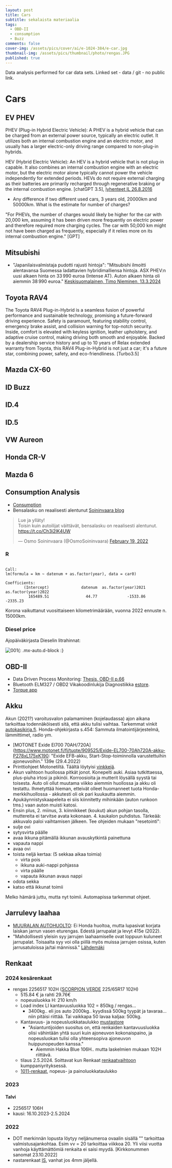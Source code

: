 ```yaml
---
layout: post
title: Cars
subtitle: sekalaista materiaalia
tags:
  - OBD-II
  - consumption
  - Buzz
comments: false
cover-img: /assets/pics/cover/ai/e-1024-384/e-car.jpg
thumbnail-img: /assets/pics/thumbnail/photo/rengas.JPG
published: true
---
```


Data analysis performed for car data sets. Linked set - data / git - no public link.

# Cars

## EV PHEV

PHEV (Plug-in Hybrid Electric Vehicle): A PHEV is a hybrid vehicle that can be charged from an external power source, typically an electric outlet. It utilizes both an internal combustion engine and an electric motor, and usually has a larger electric-only driving range compared to non-plug-in hybrids.

HEV (Hybrid Electric Vehicle): An HEV is a hybrid vehicle that is not plug-in capable. It also combines an internal combustion engine with an electric motor, but the electric motor alone typically cannot power the vehicle independently for extended periods. HEVs do not require external charging as their batteries are primarily recharged through regenerative braking or the internal combustion engine. [chatGPT 3.5], [lyhenteet IL 26.8.2016](https://www.iltalehti.fi/autot/a/2016082622224977)

- Any difference if two different used cars, 3 years old, 20000km and 50000km. What is the estimate for number of charges?

"For PHEVs, the number of charges would likely be higher for the car with 20,000 km, assuming it has been driven more frequently on electric power and therefore required more charging cycles. The car with 50,000 km might not have been charged as frequently, especially if it relies more on its internal combustion engine." [GPT]

## Mitsubishi

- "Japanilaisvalmistaja pudotti rajusti hintoja": "Mitsubishi ilmoitti alentavansa Suomessa ladattavien hybridimalliensa hintoja. ASX PHEV:n uusi alkaen hinta on 33 990 euroa (Intense AT). Auton alkaen hinta oli aiemmin 38 990 euroa." [Keskisuomalainen, Timo Nieminen, 13.3.2024](https://www.ksml.fi/teemat/6624548)

## Toyota RAV4

The Toyota RAV4 Plug-in-Hybrid is a seamless fusion of powerful performance and sustainable technology, promising a future-forward driving experience. Safety is paramount, featuring stability control, emergency brake assist, and collision warning for top-notch security. Inside, comfort is elevated with keyless ignition, leather upholstery, and adaptive cruise control, making driving both smooth and enjoyable. Backed by a dealership service history and up to 10 years of Relax extended warranty from Toyota, this RAV4 Plug-in-Hybrid is not just a car; it's a future star, combining power, safety, and eco-friendliness. [Turbo3.5]

## Mazda CX-60

## ID Buzz

## ID.4

## ID.5

## VW Aureon

## Honda CR-V

## Mazda 6

## Consumption Analysis

- [Consumption](https://docs.google.com/spreadsheets/d/1994AzBlGGVRUbySk74nuik0_Bfa9Kd8M4uwf7I-C1QA/edit?usp=sharing)
- Bensalasku on reaalisesti alentunut [Soininvaara blog](https://www.soininvaara.fi/2022/02/19/bensalasku-on-reaalisesti-alentunut/)

<blockquote class="twitter-tweet"><p lang="fi" dir="ltr">Lue ja ylläty! <br>Toisin kuin autoilijat väittävät, bensalasku on reaalisesti alentunut. <a href="https://t.co/Ch3i2IK4UW">https://t.co/Ch3i2IK4UW</a></p>&mdash; Osmo Soininvaara (@OsmoSoininvaara) <a href="https://twitter.com/OsmoSoininvaara/status/1495075030295887882?ref_src=twsrc%5Etfw">February 19, 2022</a></blockquote> <script async src="https://platform.twitter.com/widgets.js" charset="utf-8"></script>

### R

~~~

Call:
lm(formula = km ~ datenum + as.factor(year), data = car0)

Coefficients:
        (Intercept)              datenum  as.factor(year)2021  as.factor(year)2022  
          165489.51                44.77             -1533.86             -2335.23  

~~~

Korona vaikuttanut vuosittaiseen kilometrimäärään, vuonna 2022 ennuste n. 15000km.


### Diesel price

Ajopäiväkirjasta Dieselin litrahinnat:

![001](/assets/pics/page/car/litrahinta220501.png){: .mx-auto.d-block :}


## OBD-II

- Data Driven Process Monitoring: [Thesis, OBD-II p.66](https://aaltodoc.aalto.fi/bitstream/handle/123456789/15255/isbn9789526061122.pdf?sequence=1&isAllowed=y)
- Bluetooth ELM327 / OBD2 Vikakoodinlukija Diagnostiikka [estore](https://estore.nu/fi/virhekoodinlukijat/98-bluetooth-elm327-obd2-vikakoodinlukija-diagnostiikka.html). 
- [Torque app](https://play.google.com/store/apps/details?id=org.prowl.torque&hl=fi&gl=US)

## Akku

Akun (2021?) varoitusvalon palamaminen (kojelaudassa) ajon aikana tarkoittaa todennäköisesti sitä, että akku tulisi vaihtaa. Tarkemmat vinkit [autokasikirja.fi](https://autokasikirja.fi/akkuvalo/). Honda-ohjekirjasta s.454: Sammuta ilmatointijärjestelmä, lämmittimet, radio ym.

- [MOTONET Exide El700 70AH/720A](https://www.motonet.fi/fi/tuote/909525/Exide-EL700-70Ah720A-akku-P278xL175xK190: "Exide EFB-akku, Start-Stop-toiminnolla varustettuihin ajoneuvoihin." 139e (29.4.2022)
- Printtiohjeet Motonetiltä. Täältä löytyisi [vinkkejä](https://www.nettiauto.com/artikkeli/akun_vaihto_ja_sen_sielunelamaa).
- Akun vaihtoon huollossa pitkät jonot. Konepelti auki. Asiaa tutkittaessa, plus-piuha irtosi ja pikinöi. Korroosioita ja mutterit löysällä syystä tai toisesta. Auto oli ollut muutama viikko aiemmin huollossa ja akku oli testattu. Ihmetyttää hieman, etteivät olleet huomanneet tuota Honda-merkkihuollossa - akkutesti oli ok pari kuukautta aiemmin.
- Apukäynnistyskaapeleita ei siis kiinnitetty mihinkään (auton runkoon tms.) vaan auton muisti katosi.
- Ensin plus, 2. miinus, 3. kiinnikkeet (koukut) akun pohjan tasolla, muttereita ei tarvitse avata kokonaan. 4. kaukalon puhdistus. Tärkeää: akkuvalo paloi vaihtamisen jälkeen. Tee ohjeiden mukaan "resetointi":
- sulje ovi
- sytysvirta päälle
- avaa ikkuna pitämällä ikkunan avauskytkintä painettuna
- vapauta nappi
- avaa ovi
- toista neljä kertaa: (5 sekkaa aikaa toimia)
  - virta pois
  - ikkuna auki-nappi pohjassa
  - virta päälle
  - vapauta ikkunan avaus nappi
- odota sekka
- katso että ikkunat toimii

Melko hämärä juttu, mutta nyt toimii. Automapissa tarkemmat ohjeet.

## Jarrulevy laahaa

- [MUURALAN AUTOHUOLTO](https://muuralanautohuolto.fi/): Ei Honda huoltoa, mutta lupasivat korjata laiskan jarrun vasen eturengas. Edestä jarrupalat ja levyt 415e (2022).
- "Mahdollisesti yleisin syy jarrujen laahaamiselle ovat loppuun kuluneet jarrupalat. Toisaalta syy voi olla piillä myös muissa jarrujen osissa, kuten jarrusatuloissa ja/tai männissä." [Lähdemäki](https://autoliikelahdemaki.fi/yhteys/)

## Renkaat

### 2024 kesärenkaat

- rengas 2256517 102H ([SCORPION VERDE](https://www.pirelli.com/tyres/en-gb/car/catalogue/product/scorpion-verde/225_65-r17/102h) 225/65R17 102H)
  - 515.84 € ja rahti 29.76€
  - nopeusluokka H: 210 km/h
  - Load index LI kantavuusluokka 102 = 850kg / rengas... 
    - 3400kg.. eli jos auto 2000kg.. kyydissä 500kg tyypät ja tavaraa... niin pitäisi riittää. Tai vaikkapa 50 lavaa kaljaa: 500kg.
  - Kantavuus- ja nopeusluokkataulukko [mustastore](https://www.mustastore.com/kantavuus-ja-nopeusluokkataulukko)
    - "Asiantuntijoiden suositus on, että renkaiden kantavuusluokka olisi vähintään yhtä suuri kuin ajoneuvon kokonaispaino, ja nopeusluokan tulisi olla yhteensopiva ajoneuvon huippunopeuden kanssa."
      - Aiemmin Hakka Blue 106H.. mutta laskelmien mukaan 102H riittävä.
  - tilaus 2.5.2024. Soittavat kun Renkaat [renkaatvaihtoon](https://www.renkaatvaihtoon.fi/) kumppaniyrityksessä. 
  - [1011-renkaat](https://www.1001renkaat.com/neuvoja-renkaat/kantavuus-nopeus-luokka-renkaat-auto), nopeus- ja painoluokkataulukko


### 2023

#### Talvi

- 2256517 106H
- kausi: 16.10.2023-2.5.2024

### 2022

- DOT merkinnän lopusta löytyy neljänumeroa ovaalin sisällä "<vv><yy>" tarkoittaa valmistusajankohtaa. Esim vv = 20 tarkoittaa viikkoa 20. Yli viisi vuotta vanhoja käyttämättömiä renkaita ei saisi myydä. [Kirkkonummen sanomat 23.10.2022]
- nastarenkaat [IS](https://www.is.fi/autot/art-2000009156301.html), vanhat jos 4mm jäljellä.